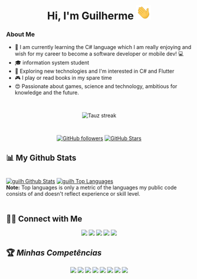 <!-- <img src="https://raw.githubusercontent.com/Gui-guimaraes/Gui-guimaraes/main/images/gif2.gif" width="100%"> -->

<h1 align="center">Hi, I'm Guilherme <img  src="https://raw.githubusercontent.com/Gui-guimaraes/Gui-guimaraes/main/images/Hi.gif" width="40"> </h1>


 ### About Me 
- 🔭 I am currently learning the C# language which I am really enjoying and wish for my career to become a software developer or mobile dev! 💻
- 🎓 information system student
- 🤔 Exploring new technologies and I'm interested in C# and Flutter 
- 🎮 I play or read books in my spare time
- 😍 Passionate about games, science and technology, ambitious for knowledge and the future.


<br/>
<p align="center">
 <img title="🔥 Get streak stats for your profile at git.io/streak-stats" alt="Tauz streak" src="https://github-readme-streak-stats.herokuapp.com/?user=guilhqueiroz&theme=black-ice&hide_border=true&stroke=0000&background=060A0CD0"/>
</p>
<br/>


<div align="center">
 
  [![GitHub followers](https://img.shields.io/github/followers/Guilhqueiroz?logo=GitHub&style=for-the-badge)](https://github.com/GuilhQueiroz?tab=followers) [![GitHub Stars](https://img.shields.io/github/stars/Guilhqueiroz?logo=github&style=for-the-badge)](https://github.com/GuilhQueiroz)

</div>

## 📊 My Github Stats

<br/>
<a href="https://github.com/guilhqueiroz"><img alt="guilh Github Stats" height="180em" src="https://github-readme-stats.vercel.app/api?username=guilhqueiroz&show_icons=true&count_private=true&theme=react&hide_border=true&bg_color=0D1117"/></a>
<a href="https://github.com/guilhqueiroz"><img alt="guilh Top Languages" height="180em" src="https://github-readme-stats.vercel.app/api/top-langs/?username=guilhqueiroz&langs_count=10&count_private=true&layout=compact&theme=react&hide_border=true&bg_color=0D1117&hide=javascript"/></a>
<br/>
<b>Note:</b> Top languages is only a metric of the languages my public code consists of and doesn't reflect experience or skill level.
 
<br/>
<br/>

## 🤝🏻 Connect with Me
<p align="center">
<a href=" " target="_blank"><img src="https://img.shields.io/badge/-LinkedIn-%230077B5?style=for-the-badge&logo=linkedin&logoColor=white" target="_blank"></a>
<!-- <a href=" " target="_blank"><img src="https://img.shields.io/badge/Discord-5865F2?logo=discord&logoColor=white&style=for-the-badge" target="_blank"></a> -->
<a href="https://www.instagram.com/guilh.guimaraes/?next=%2F" target="_blank"><img src="https://img.shields.io/badge/Instagram-E4405F?logo=instagram&logoColor=white&style=for-the-badge" target="_blank"></a>
<a href="https://steamcommunity.com/id/Forsem/" target="_blank"><img src="https://img.shields.io/badge/-Steam-black?style=for-the-badge&logo=steam&logoColor=white" target="_blank"></a>
<a href="mailto:guiguimaraes.dev@gmail.com" target="_blank" rel="noopener noreferrer"><img src="https://img.shields.io/badge/Gmail-D14836?style=for-the-badge&logo=gmail&logoColor=white"></a>
<a href="https://stackoverflow.com/users/21372308/forsem" target="_blank" rel="noopener noreferrer"><img src="https://img.shields.io/badge/Stack_Overflow-FE7A16?style=for-the-badge&logo=stack-overflow&logoColor=white"></a>
</p>

## 🏆 ***Minhas Competências***
<div align="center">
 
<img src="https://img.shields.io/badge/html5-%23E34F26.svg?style=for-the-badge&logo=html5&logoColor=white">
<img src="https://img.shields.io/badge/css3-%231572B6.svg?style=for-the-badge&logo=css3&logoColor=white">
<img src="https://img.shields.io/badge/c%23-%23239120.svg?style=for-the-badge&logo=csharp&logoColor=white">
<img src="https://img.shields.io/badge/.NET-512BD4.svg?style=for-the-badge&logo=dotnet&logoColor=white">
<img src="https://img.shields.io/badge/postgres-%23316192.svg?style=for-the-badge&logo=postgresql&logoColor=white">
<img src="https://img.shields.io/badge/GIT-b54e00?style=for-the-badge&logo=git&logoColor=white">
<img src="https://img.shields.io/badge/github-12100E.svg?&style=for-the-badge&logo=github&logoColor=white">
<img src="https://img.shields.io/badge/VS_Code-007ACC?logo=visual-studio-code&logoColor=white&style=for-the-badge">
</div>




<!-- ## 💻 ***Workspace Spec*** -->
